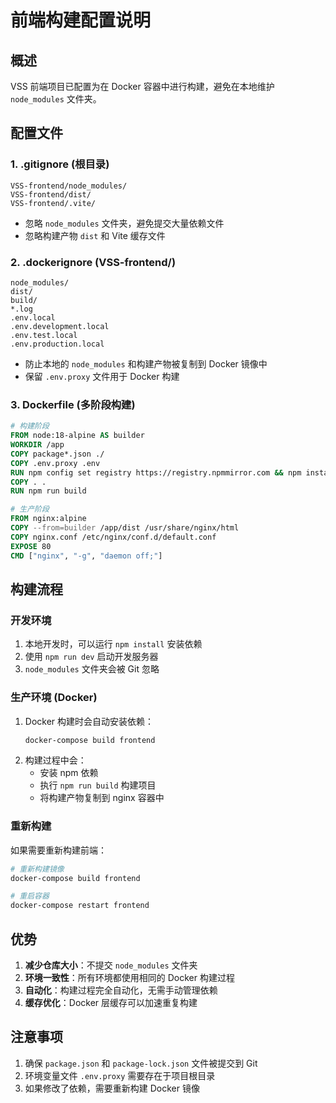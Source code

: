# 前端构建配置说明

## 概述
VSS 前端项目已配置为在 Docker 容器中进行构建，避免在本地维护 `node_modules` 文件夹。

## 配置文件

### 1. .gitignore (根目录)
```
VSS-frontend/node_modules/
VSS-frontend/dist/
VSS-frontend/.vite/
```
- 忽略 `node_modules` 文件夹，避免提交大量依赖文件
- 忽略构建产物 `dist` 和 Vite 缓存文件

### 2. .dockerignore (VSS-frontend/)
```
node_modules/
dist/
build/
*.log
.env.local
.env.development.local
.env.test.local
.env.production.local
```
- 防止本地的 `node_modules` 和构建产物被复制到 Docker 镜像中
- 保留 `.env.proxy` 文件用于 Docker 构建

### 3. Dockerfile (多阶段构建)
```dockerfile
# 构建阶段
FROM node:18-alpine AS builder
WORKDIR /app
COPY package*.json ./
COPY .env.proxy .env
RUN npm config set registry https://registry.npmmirror.com && npm install
COPY . .
RUN npm run build

# 生产阶段
FROM nginx:alpine
COPY --from=builder /app/dist /usr/share/nginx/html
COPY nginx.conf /etc/nginx/conf.d/default.conf
EXPOSE 80
CMD ["nginx", "-g", "daemon off;"]
```

## 构建流程

### 开发环境
1. 本地开发时，可以运行 `npm install` 安装依赖
2. 使用 `npm run dev` 启动开发服务器
3. `node_modules` 文件夹会被 Git 忽略

### 生产环境 (Docker)
1. Docker 构建时会自动安装依赖：
   ```bash
   docker-compose build frontend
   ```
2. 构建过程中会：
   - 安装 npm 依赖
   - 执行 `npm run build` 构建项目
   - 将构建产物复制到 nginx 容器中

### 重新构建
如果需要重新构建前端：
```bash
# 重新构建镜像
docker-compose build frontend

# 重启容器
docker-compose restart frontend
```

## 优势
1. **减少仓库大小**：不提交 `node_modules` 文件夹
2. **环境一致性**：所有环境都使用相同的 Docker 构建过程
3. **自动化**：构建过程完全自动化，无需手动管理依赖
4. **缓存优化**：Docker 层缓存可以加速重复构建

## 注意事项
1. 确保 `package.json` 和 `package-lock.json` 文件被提交到 Git
2. 环境变量文件 `.env.proxy` 需要存在于项目根目录
3. 如果修改了依赖，需要重新构建 Docker 镜像